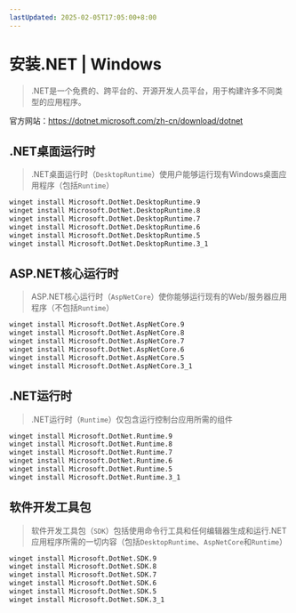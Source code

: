 ```yaml
---
lastUpdated: 2025-02-05T17:05:00+8:00
---
```


# 安装.NET | Windows

> .NET是一个免费的、跨平台的、开源开发人员平台，用于构建许多不同类型的应用程序。

官方网站：<https://dotnet.microsoft.com/zh-cn/download/dotnet>

## .NET桌面运行时

> .NET桌面运行时（```DesktopRuntime```）使用户能够运行现有Windows桌面应用程序（包括```Runtime```）

```bash
winget install Microsoft.DotNet.DesktopRuntime.9
winget install Microsoft.DotNet.DesktopRuntime.8
winget install Microsoft.DotNet.DesktopRuntime.7
winget install Microsoft.DotNet.DesktopRuntime.6
winget install Microsoft.DotNet.DesktopRuntime.5
winget install Microsoft.DotNet.DesktopRuntime.3_1
```

## ASP.NET核心运行时

> ASP.NET核心运行时（```AspNetCore```）使你能够运行现有的Web/服务器应用程序（不包括```Runtime```）

```bash
winget install Microsoft.DotNet.AspNetCore.9
winget install Microsoft.DotNet.AspNetCore.8
winget install Microsoft.DotNet.AspNetCore.7
winget install Microsoft.DotNet.AspNetCore.6
winget install Microsoft.DotNet.AspNetCore.5
winget install Microsoft.DotNet.AspNetCore.3_1
```

## .NET运行时

> .NET运行时（```Runtime```）仅包含运行控制台应用所需的组件

```bash
winget install Microsoft.DotNet.Runtime.9
winget install Microsoft.DotNet.Runtime.8
winget install Microsoft.DotNet.Runtime.7
winget install Microsoft.DotNet.Runtime.6
winget install Microsoft.DotNet.Runtime.5
winget install Microsoft.DotNet.Runtime.3_1
```

## 软件开发工具包

> 软件开发工具包（```SDK```）包括使用命令行工具和任何编辑器生成和运行.NET应用程序所需的一切内容（包括```DesktopRuntime```、```AspNetCore```和```Runtime```）

```bash
winget install Microsoft.DotNet.SDK.9
winget install Microsoft.DotNet.SDK.8
winget install Microsoft.DotNet.SDK.7
winget install Microsoft.DotNet.SDK.6
winget install Microsoft.DotNet.SDK.5
winget install Microsoft.DotNet.SDK.3_1
```